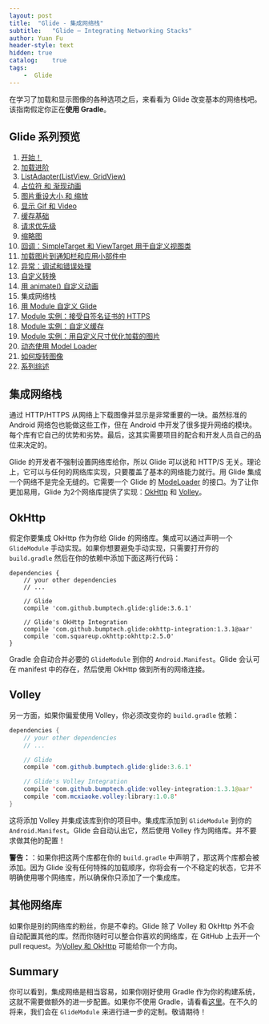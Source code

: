 ```yaml
---
layout: post
title:  "Glide - 集成网络栈"
subtitle:   "Glide — Integrating Networking Stacks"
author: Yuan Fu
header-style: text
hidden: true
catalog:    true
tags:
    -  Glide
---
```



在学习了加载和显示图像的各种选项之后，来看看为 Glide 改变基本的网络栈吧。该指南假定你正在**使用 Gradle**。

## Glide 系列预览

1. [开始！](http://mrfu.me/2016/02/27/Glide_Getting_Started/)
2. [加载进阶](http://mrfu.me/2016/02/27/Glide_Advanced_Loading/)
3. [ListAdapter(ListView, GridView)](http://mrfu.me/2016/02/27/Glide_ListAdapter_(ListView,_GridView)/)
4. [占位符 和 渐现动画](http://mrfu.me/2016/02/27/Glide_Placeholders_&_Fade_Animations/)
5. [图片重设大小 和 缩放](http://mrfu.me/2016/02/27/Glide_Image_Resizing_&_Scaling/)
6. [显示 Gif 和 Video](http://mrfu.me/2016/02/27/Glide_Displaying_Gifs_&_Videos/)
7. [缓存基础](http://mrfu.me/2016/02/27/Glide_Caching_Basics/)
8. [请求优先级](http://mrfu.me/2016/02/27/Glide_Request_Priorities/)
9. [缩略图](http://mrfu.me/2016/02/27/Glide_Thumbnails/)
10. [回调：SimpleTarget 和 ViewTarget 用于自定义视图类](http://mrfu.me/2016/02/27/Glide_Callbacks_SimpleTarget_and_ViewTarget_for_Custom_View_Classes/)
11. [加载图片到通知栏和应用小部件中](http://mrfu.me/2016/02/27/Glide_Loading_Images_into_Notifications_and_AppWidgets/)
12. [异常：调试和错误处理](http://mrfu.me/2016/02/28/Glide_Exceptions-_Debugging_and_Error_Handling/)
13. [自定义转换](http://mrfu.me/2016/02/28/Glide_Custom_Transformations/)
14. [用 animate() 自定义动画](http://mrfu.me/2016/02/28/Glide_Custom_Animations_with_animate()/)
15. 集成网络栈
16. [用 Module 自定义 Glide](http://mrfu.me/2016/02/28/Glide_Customize_Glide_with_Modules/)
17. [Module 实例：接受自签名证书的 HTTPS](http://mrfu.me/2016/02/28/Glide_Module_Example_Accepting_Self-Signed_HTTPS_Certificates/)
18. [Module 实例：自定义缓存](http://mrfu.me/2016/02/28/Glide_Module_Example_Customize_Caching/)
19. [Module 实例：用自定义尺寸优化加载的图片](http://mrfu.me/2016/02/28/Glide_Module_Example_Optimizing/)
20. [动态使用 Model Loader](http://mrfu.me/2016/02/28/Glide_Dynamically_Use_Model_Loaders/)
21. [如何旋转图像](http://mrfu.me/2016/02/28/Glide_How_to_Rotate_Images/)
22. [系列综述](http://mrfu.me/2016/02/28/Glide_Series_Roundup/)

## 集成网络栈

通过 HTTP/HTTPS 从网络上下载图像并显示是非常重要的一块。虽然标准的 Android 网络包也能做这些工作，但在 Android 中开发了很多提升网络的模块。每个库有它自己的优势和劣势。最后，这其实需要项目的配合和开发人员自己的品位来决定的。

Glide 的开发者不强制设置网络库给你，所以 Glide 可以说和 HTTP/S 无关。理论上，它可以与任何的网络库实现，只要覆盖了基本的网络能力就行。用 Glide 集成一个网络不是完全无缝的。它需要一个 Glide 的 [ModeLoader](http://bumptech.github.io/glide/javadocs/latest/com/bumptech/glide/load/model/ModelLoader.html) 的接口。为了让你更加易用，Glide 为2个网络库提供了实现：[OkHttp](https://github.com/square/okhttp) 和 [Volley](https://developer.android.com/intl/zh-cn/training/volley/index.html)。

## OkHttp

假定你要集成 OkHttp 作为你给 Glide 的网络库。集成可以通过声明一个 `GlideModule` 手动实现。如果你想要避免手动实现，只需要打开你的 `build.gradle` 然后在你的依赖中添加下面这两行代码：

```
dependencies {  
    // your other dependencies
    // ...

    // Glide
    compile 'com.github.bumptech.glide:glide:3.6.1'

    // Glide's OkHttp Integration 
    compile 'com.github.bumptech.glide:okhttp-integration:1.3.1@aar'
    compile 'com.squareup.okhttp:okhttp:2.5.0'
}
```

Gradle 会自动合并必要的 `GlideModule` 到你的 `Android.Manifest`。Glide 会认可在 manifest 中的存在，然后使用 OkHttp 做到所有的网络连接。

## Volley

另一方面，如果你偏爱使用 Volley，你必须改变你的 `build.gradle` 依赖：

```java
dependencies {  
    // your other dependencies
    // ...

    // Glide
    compile 'com.github.bumptech.glide:glide:3.6.1'

    // Glide's Volley Integration 
    compile 'com.github.bumptech.glide:volley-integration:1.3.1@aar'
    compile 'com.mcxiaoke.volley:library:1.0.8'
}
```

这将添加 Volley 并集成该库到你的项目中。集成库添加到 `GlideModule` 到你的 `Android.Manifest`。Glide 会自动认出它，然后使用 Volley 作为网络库。并不要求做其他的配置！

**警告：**：如果你把这两个库都在你的 `build.gradle` 中声明了，那这两个库都会被添加。因为 Glide 没有任何特殊的加载顺序，你将会有一个不稳定的状态，它并不明确使用哪个网络库，所以确保你只添加了一个集成库。

## 其他网络库

如果你是别的网络库的粉丝，你是不幸的。Glide 除了 Volley 和 OkHttp 外不会自动配置其他的库。然而你随时可以整合你喜欢的网络库，在 GitHub 上去开一个 pull request。为[Volley 和 OkHttp](https://github.com/bumptech/glide/tree/3.0/integration) 可能给你一个方向。

## Summary

你可以看到，集成网络是相当容易，如果你刚好使用 Gradle 作为你的构建系统，这就不需要做额外的进一步配置。如果你不使用 Gradle，请看看[这里](https://github.com/bumptech/glide/wiki/Integration-Libraries)。在不久的将来，我们会在 `GlideModule` 来进行进一步的定制。敬请期待！